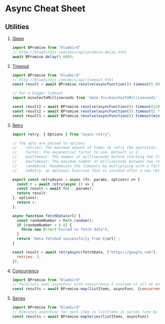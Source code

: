 # Async Cheat Sheet

## Utilities

1. [Sleep](http://bluebirdjs.com/docs/api/promise.delay.html)

    ```JavaScript
    import BPromise from "bluebird"
    // http://bluebirdjs.com/docs/api/promise.delay.html
    await BPromise.delay(5_000);
    ```

2. [Timeout](http://bluebirdjs.com/docs/api/timeout.html)

    ```JavaScript
    import BPromise from "bluebird"
    // http://bluebirdjs.com/docs/api/timeout.html
    const result = await BPromise.resolve(asyncFunction()).timeout(5_000);

    // For a bigger timeout
    import minutesToMilliseconds from 'date-fns/minutesToMilliseconds'
    
    const result2 = await BPromise.resolve(asyncFunction()).timeout(120_000); // Less human readable & Easy to make mistake
    const result2 = await BPromise.resolve(asyncFunction()).timeout(2 * 60 * 1000); // Less human readable
    const result1 = await BPromise.resolve(asyncFunction()).timeout(minutesToMilliseconds(2)); // More human readable
    ```

3. [Retry](https://www.npmjs.com/package/async-retry)

    ```JavaScript
    import retry, { Options } from "async-retry";

    // The opts are passed to options
    //    retries: The maximum amount of times to retry the operation. Default is 10.
    //    factor: The exponential factor to use. Default is 2.
    //    minTimeout: The number of milliseconds before starting the first retry. Default is 1000.
    //    maxTimeout: The maximum number of milliseconds between two retries. Default is Infinity.
    //    randomize: Randomizes the timeouts by multiplying with a factor between 1 to 2. Default is true.
    //    onRetry: an optional Function that is invoked after a new retry is performed. It's passed the Error that triggered it as a parameter.

    export const retryAsync = async (fn, params, options) => {
      const r = await retry(async () => {
      const result = await fn(...params);
      return result;
    }, options);
      return r;
    };

    async function fetchData(url) {
      const randomNumber = Math.random();
      if (randomNumber < 0.8) {
        throw new Error("Failed to fetch data");
      }
      return `Data fetched successfully from ${url}`;
    }

    const result = await retryAsync(fetchData, ["https://google.com"], {
      retries: 5,
    });

    ```

4. [Concurrency](http://bluebirdjs.com/docs/api/map.html)

    ```JavaScript
    import BPromise from "bluebird"
    // Parallels exec asyncFunc with concurrency 5 instead of all at once
    const results = await BPromise.map(listItems, asyncFunc, {concurrency: 5})
    ```

5. [Series](http://bluebirdjs.com/docs/api/promise.mapseries.html)

    ```JavaScript
    import BPromise from "bluebird"
    // Executes asyncFunc for each item in listItems in series (one by one) instead of all at once
    const results = await BPromise.mapSeries(listItems, asyncFunc)
    ```
